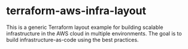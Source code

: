 # terraform-aws-infra-layout
This is a generic Terraform layout example for building scalable infrastructure in the AWS cloud in multiple environments.
The goal is to build infrastructure-as-code using the best practices.
